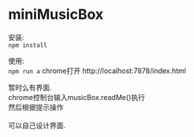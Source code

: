 # miniMusicBox

安装: <br>
`npm install`

使用: <br>
`npm run a`
chrome打开 http://localhost:7878/index.html

暂时么有界面.<br>
chrome控制台输入musicBox.readMe()执行<br>
然后根据提示操作
<br>
<br>
可以自己设计界面.